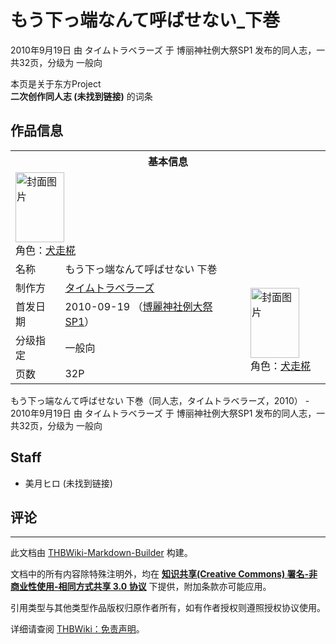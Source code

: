 # もう下っ端なんて呼ばせない_下巻

<!-- source html: G:\repos\THBWiki-Markdown-Builder\THBWikiMarkdown\Temp\main\f\fd\ns0%3A%E3%82%82%E3%81%86%E4%B8%8B%E3%81%A3%E7%AB%AF%E3%81%AA%E3%82%93%E3%81%A6%E5%91%BC%E3%81%B0%E3%81%9B%E3%81%AA%E3%81%84_%E4%B8%8B%E5%B7%BB.html -->

2010年9月19日 由 タイムトラベラーズ 于 博丽神社例大祭SP1 发布的同人志，一共32页，分级为 一般向

本页是关于东方Project  
 **二次创作同人志 (未找到链接)** 的词条

## 作品信息

<table><tbody><tr><th colspan="3">基本信息</th></tr><tr><td class="cover-artwork-mobile" colspan="2"><a href="./文件-もう下っ端なんて呼ばせない_下巻封面.jpg.md" class="image" title="封面图片"><img alt="封面图片" src="https://upload.thwiki.cc/thumb/d/d9/%E3%82%82%E3%81%86%E4%B8%8B%E3%81%A3%E7%AB%AF%E3%81%AA%E3%82%93%E3%81%A6%E5%91%BC%E3%81%B0%E3%81%9B%E3%81%AA%E3%81%84_%E4%B8%8B%E5%B7%BB%E5%B0%81%E9%9D%A2.jpg/78px-%E3%82%82%E3%81%86%E4%B8%8B%E3%81%A3%E7%AB%AF%E3%81%AA%E3%82%93%E3%81%A6%E5%91%BC%E3%81%B0%E3%81%9B%E3%81%AA%E3%81%84_%E4%B8%8B%E5%B7%BB%E5%B0%81%E9%9D%A2.jpg" decoding="async" loading="lazy" width="78" height="112" srcset="https://upload.thwiki.cc/thumb/d/d9/%E3%82%82%E3%81%86%E4%B8%8B%E3%81%A3%E7%AB%AF%E3%81%AA%E3%82%93%E3%81%A6%E5%91%BC%E3%81%B0%E3%81%9B%E3%81%AA%E3%81%84_%E4%B8%8B%E5%B7%BB%E5%B0%81%E9%9D%A2.jpg/118px-%E3%82%82%E3%81%86%E4%B8%8B%E3%81%A3%E7%AB%AF%E3%81%AA%E3%82%93%E3%81%A6%E5%91%BC%E3%81%B0%E3%81%9B%E3%81%AA%E3%81%84_%E4%B8%8B%E5%B7%BB%E5%B0%81%E9%9D%A2.jpg 1.5x, https://upload.thwiki.cc/thumb/d/d9/%E3%82%82%E3%81%86%E4%B8%8B%E3%81%A3%E7%AB%AF%E3%81%AA%E3%82%93%E3%81%A6%E5%91%BC%E3%81%B0%E3%81%9B%E3%81%AA%E3%81%84_%E4%B8%8B%E5%B7%BB%E5%B0%81%E9%9D%A2.jpg/157px-%E3%82%82%E3%81%86%E4%B8%8B%E3%81%A3%E7%AB%AF%E3%81%AA%E3%82%93%E3%81%A6%E5%91%BC%E3%81%B0%E3%81%9B%E3%81%AA%E3%81%84_%E4%B8%8B%E5%B7%BB%E5%B0%81%E9%9D%A2.jpg 2x" data-file-width="269" data-file-height="384"></a><div class="cover-char">角色：<a href="./犬走椛.md" title="犬走椛">犬走椛</a></div></td>
</tr><tr><td class="label">名称</td><td colspan="2"> もう下っ端なんて呼ばせない 下巻 </td></tr><tr><td class="label">制作方</td><td><a href="./タイムトラベラーズ.md" title="タイムトラベラーズ">タイムトラベラーズ</a></td><td class="cover-artwork" rowspan="4" style="min-width:112px;"><a href="./文件-もう下っ端なんて呼ばせない_下巻封面.jpg.md" class="image" title="封面图片"><img alt="封面图片" src="https://upload.thwiki.cc/thumb/d/d9/%E3%82%82%E3%81%86%E4%B8%8B%E3%81%A3%E7%AB%AF%E3%81%AA%E3%82%93%E3%81%A6%E5%91%BC%E3%81%B0%E3%81%9B%E3%81%AA%E3%81%84_%E4%B8%8B%E5%B7%BB%E5%B0%81%E9%9D%A2.jpg/78px-%E3%82%82%E3%81%86%E4%B8%8B%E3%81%A3%E7%AB%AF%E3%81%AA%E3%82%93%E3%81%A6%E5%91%BC%E3%81%B0%E3%81%9B%E3%81%AA%E3%81%84_%E4%B8%8B%E5%B7%BB%E5%B0%81%E9%9D%A2.jpg" decoding="async" loading="lazy" width="78" height="112" srcset="https://upload.thwiki.cc/thumb/d/d9/%E3%82%82%E3%81%86%E4%B8%8B%E3%81%A3%E7%AB%AF%E3%81%AA%E3%82%93%E3%81%A6%E5%91%BC%E3%81%B0%E3%81%9B%E3%81%AA%E3%81%84_%E4%B8%8B%E5%B7%BB%E5%B0%81%E9%9D%A2.jpg/118px-%E3%82%82%E3%81%86%E4%B8%8B%E3%81%A3%E7%AB%AF%E3%81%AA%E3%82%93%E3%81%A6%E5%91%BC%E3%81%B0%E3%81%9B%E3%81%AA%E3%81%84_%E4%B8%8B%E5%B7%BB%E5%B0%81%E9%9D%A2.jpg 1.5x, https://upload.thwiki.cc/thumb/d/d9/%E3%82%82%E3%81%86%E4%B8%8B%E3%81%A3%E7%AB%AF%E3%81%AA%E3%82%93%E3%81%A6%E5%91%BC%E3%81%B0%E3%81%9B%E3%81%AA%E3%81%84_%E4%B8%8B%E5%B7%BB%E5%B0%81%E9%9D%A2.jpg/157px-%E3%82%82%E3%81%86%E4%B8%8B%E3%81%A3%E7%AB%AF%E3%81%AA%E3%82%93%E3%81%A6%E5%91%BC%E3%81%B0%E3%81%9B%E3%81%AA%E3%81%84_%E4%B8%8B%E5%B7%BB%E5%B0%81%E9%9D%A2.jpg 2x" data-file-width="269" data-file-height="384"></a><div class="cover-char">角色：<a href="./犬走椛.md" title="犬走椛">犬走椛</a></div></td>
</tr><tr><td class="label">首发日期</td><td>2010-09-19&#160;（<a href="/展会作品列表?e=%E5%8D%9A%E4%B8%BD%E7%A5%9E%E7%A4%BE%E4%BE%8B%E5%A4%A7%E7%A5%ADSP%231">博麗神社例大祭SP1</a>）</td></tr><tr><td class="label">分级指定</td><td>一般向</td></tr><tr><td class="label">页数</td><td>32P</td></tr></tbody></table>

もう下っ端なんて呼ばせない 下巻（同人志，タイムトラベラーズ，2010） - 2010年9月19日 由 タイムトラベラーズ 于 博丽神社例大祭SP1 发布的同人志，一共32页，分级为 一般向

## Staff
- 美月ヒロ (未找到链接)


## 评论




---

此文档由 [THBWiki-Markdown-Builder](https://github.com/Delsin-Yu/THBWiki-Markdown-Builder) 构建。

文档中的所有内容除特殊注明外，均在 [**知识共享(Creative Commons) 署名-非商业性使用-相同方式共享 3.0 协议**](https://creativecommons.org/licenses/by-sa/3.0/deed.zh-hans) 下提供，附加条款亦可能应用。

引用类型与其他类型作品版权归原作者所有，如有作者授权则遵照授权协议使用。

详细请查阅 [THBWiki：免责声明](https://thbwiki.cc/THBWiki:%E5%85%8D%E8%B4%A3%E5%A3%B0%E6%98%8E)。

